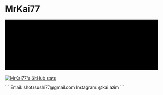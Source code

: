 # MrKai77

<p align="center">

![til](https://raw.githubusercontent.com/MrKai77/MrKai77/main/profile.gif)

[![MrKai77's GitHub stats](https://github-readme-stats.vercel.app/api?username=MrKai77&show_icons=true&theme=tokyonight)](https://github.com/anuraghazra/github-readme-stats)

</p>
```
Email: shotasushi77@gmail.com  
Instagram: @kai.azim
```
